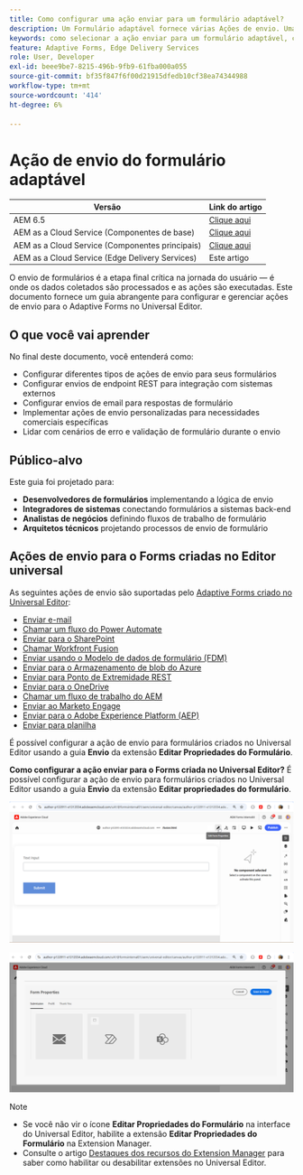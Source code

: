 ```yaml
---
title: Como configurar uma ação enviar para um formulário adaptável?
description: Um Formulário adaptável fornece várias Ações de envio. Uma Ação de envio define como um Formulário adaptável é processado após o envio. Você pode usar as Ações de envio integradas ou criar as suas próprias ações.
keywords: como selecionar a ação enviar para um formulário adaptável, conectar um formulário adaptável à lista do sharepoint, conectar um formulário adaptável à biblioteca de documentos do sharepoint, conectar um formulário adaptável ao modelo de dados de formulário (FDM)
feature: Adaptive Forms, Edge Delivery Services
role: User, Developer
exl-id: beee9be7-8215-496b-9fb9-61fba000a055
source-git-commit: bf35f847f6f00d21915dfedb10cf38ea74344988
workflow-type: tm+mt
source-wordcount: '414'
ht-degree: 6%

---
```


# Ação de envio do formulário adaptável

| Versão | Link do artigo |
|---------|-----------------------------|
| AEM 6.5 | [Clique aqui](https://experienceleague.adobe.com/docs/experience-manager-65/forms/adaptive-forms-basic-authoring/configuring-submit-actions.html) |
| AEM as a Cloud Service (Componentes de base) | [Clique aqui](/help/forms/configuring-submit-actions.md) |
| AEM as a Cloud Service (Componentes principais) | [Clique aqui](/help/forms/configure-submit-actions-core-components.md) |
| AEM as a Cloud Service (Edge Delivery Services) | Este artigo |


O envio de formulários é a etapa final crítica na jornada do usuário — é onde os dados coletados são processados e as ações são executadas. Este documento fornece um guia abrangente para configurar e gerenciar ações de envio para o Adaptive Forms no Universal Editor.

## O que você vai aprender

No final deste documento, você entenderá como:

- Configurar diferentes tipos de ações de envio para seus formulários
- Configurar envios de endpoint REST para integração com sistemas externos
- Configurar envios de email para respostas de formulário
- Implementar ações de envio personalizadas para necessidades comerciais específicas
- Lidar com cenários de erro e validação de formulário durante o envio

## Público-alvo

Este guia foi projetado para:

- **Desenvolvedores de formulários** implementando a lógica de envio
- **Integradores de sistemas** conectando formulários a sistemas back-end
- **Analistas de negócios** definindo fluxos de trabalho de formulário
- **Arquitetos técnicos** projetando processos de envio de formulário

## Ações de envio para o Forms criadas no Editor universal

As seguintes ações de envio são suportadas pelo [Adaptive Forms criado no Universal Editor](/help/edge/docs/forms/universal-editor/create-forms.md):

- [Enviar e-mail](/help/forms/configure-submit-action-send-email.md)
- [Chamar um fluxo do Power Automate](/help/forms/forms-microsoft-power-automate-integration.md)
- [Enviar para o SharePoint](/help/forms/configure-submit-action-sharepoint.md)
- [Chamar Workfront Fusion](/help/forms/submit-adaptive-form-to-workfront-fusion.md)
- [Enviar usando o Modelo de dados de formulário (FDM)](/help/forms/integrate-adaptive-form-with-fdm.md)
- [Enviar para o Armazenamento de blob do Azure](/help/forms/configure-submit-action-azure-blob-storage.md)
- [Enviar para Ponto de Extremidade REST](/help/forms/configure-submit-action-restpoint.md)
- [Enviar para o OneDrive](/help/forms/configure-submit-action-onedrive.md)
- [Chamar um fluxo de trabalho do AEM](/help/forms/configure-submit-action-workflow.md)
- [Enviar ao Marketo Engage](/help/forms/submit-adaptive-form-to-marketo-engage.md)
- [Enviar para o Adobe Experience Platform (AEP)](/help/forms/aem-forms-aep-connector.md)
- [Enviar para planilha](/help/forms/forms-submission-service.md)

<!--You can also submit an Adaptive Form in the Universal Editor to other storage or CRM integrations:

* [Connect Adaptive Form to Salesforce](/help/forms/aem-forms-salesforce-integration.md)
* [Connect an Adaptive Form to Microsoft&reg; Dynamics OData](/help/forms/ms-dynamics-odata-configuration.md)-->

É possível configurar a ação de envio para formulários criados no Universal Editor usando a guia **Envio** da extensão **Editar Propriedades do Formulário**.

**Como configurar a ação enviar para o Forms criada no Universal Editor?**
É possível configurar a ação de envio para formulários criados no Universal Editor usando a guia **Envio** da extensão **Editar propriedades do formulário**.

![Ícone de propriedades do formulário](/help/forms/assets/ue-form-properties-icon.png)

![Propriedades de Formulário do Editor Universal](/help/forms/assets/ue-form-properties.png)

>[!NOTE]
>
> - Se você não vir o ícone **Editar Propriedades do Formulário** na interface do Universal Editor, habilite a extensão **Editar Propriedades do Formulário** na Extension Manager.
> - Consulte o artigo [Destaques dos recursos do Extension Manager](https://developer.adobe.com/uix/docs/extension-manager/feature-highlights/#enablingdisabling-extensions) para saber como habilitar ou desabilitar extensões no Universal Editor.
